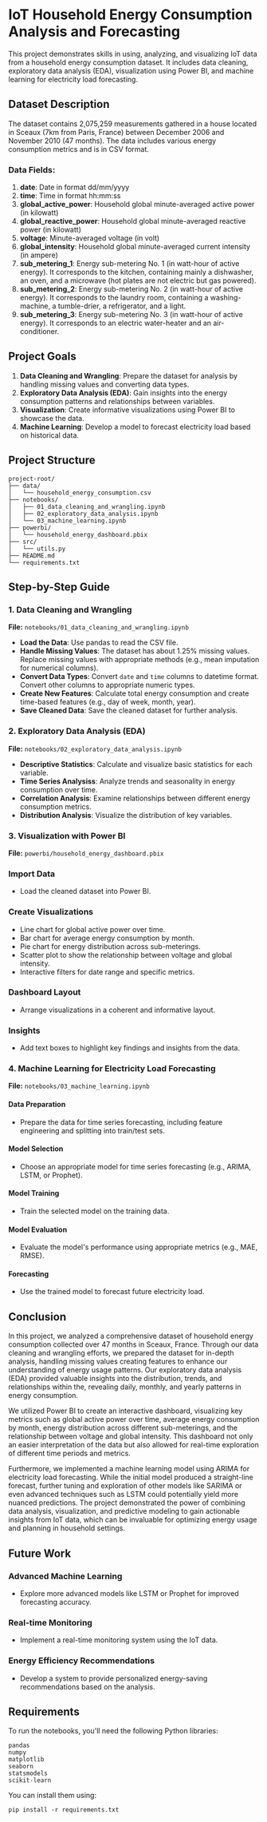 # IoT Household Energy Consumption Analysis and Forecasting

This project demonstrates skills in using, analyzing, and visualizing IoT data from a household energy consumption dataset. It includes data cleaning, exploratory data analysis (EDA), visualization using Power BI, and machine learning for electricity load forecasting.

## Dataset Description

The dataset contains 2,075,259 measurements gathered in a house located in Sceaux (7km from Paris, France) between December 2006 and November 2010 (47 months). The data includes various energy consumption metrics and is in CSV format.

### Data Fields:
1. **date**: Date in format dd/mm/yyyy
2. **time**: Time in format hh:mm:ss
3. **global_active_power**: Household global minute-averaged active power (in kilowatt)
4. **global_reactive_power**: Household global minute-averaged reactive power (in kilowatt)
5. **voltage**: Minute-averaged voltage (in volt)
6. **global_intensity**: Household global minute-averaged current intensity (in ampere)
7. **sub_metering_1**: Energy sub-metering No. 1 (in watt-hour of active energy). It corresponds to the kitchen, containing mainly a dishwasher, an oven, and a microwave (hot plates are not electric but gas powered).
8. **sub_metering_2**: Energy sub-metering No. 2 (in watt-hour of active energy). It corresponds to the laundry room, containing a washing-machine, a tumble-drier, a refrigerator, and a light.
9. **sub_metering_3**: Energy sub-metering No. 3 (in watt-hour of active energy). It corresponds to an electric water-heater and an air-conditioner.

## Project Goals

1. **Data Cleaning and Wrangling**: Prepare the dataset for analysis by handling missing values and converting data types.
2. **Exploratory Data Analysis (EDA)**: Gain insights into the energy consumption patterns and relationships between variables.
3. **Visualization**: Create informative visualizations using Power BI to showcase the data.
4. **Machine Learning**: Develop a model to forecast electricity load based on historical data.

## Project Structure

```
project-root/
├── data/
│   └── household_energy_consumption.csv
├── notebooks/
│   ├── 01_data_cleaning_and_wrangling.ipynb
│   ├── 02_exploratory_data_analysis.ipynb
│   └── 03_machine_learning.ipynb
├── powerbi/
│   └── household_energy_dashboard.pbix
├── src/
│   └── utils.py
├── README.md
└── requirements.txt
```

## Step-by-Step Guide

### 1. Data Cleaning and Wrangling

**File:** `notebooks/01_data_cleaning_and_wrangling.ipynb`

- **Load the Data**: Use pandas to read the CSV file.
- **Handle Missing Values**: The dataset has about 1.25% missing values. Replace missing values with appropriate methods (e.g., mean imputation for numerical columns).
- **Convert Data Types**: Convert `date` and `time` columns to datetime format. Convert other columns to appropriate numeric types.
- **Create New Features**: Calculate total energy consumption and create time-based features (e.g., day of week, month, year).
- **Save Cleaned Data**: Save the cleaned dataset for further analysis.


### 2. Exploratory Data Analysis (EDA)  
**File:** `notebooks/02_exploratory_data_analysis.ipynb`  

 
- **Descriptive Statistics**: Calculate and visualize basic statistics for each variable.  
- **Time Series Analysiss**: Analyze trends and seasonality in energy consumption over time.  
- **Correlation Analysis**: Examine relationships between different energy consumption metrics.  
- **Distribution Analysis**: Visualize the distribution of key variables.

### 3. Visualization with Power BI  
**File:** `powerbi/household_energy_dashboard.pbix`  

### Import Data  
- Load the cleaned dataset into Power BI.  

### Create Visualizations  
- Line chart for global active power over time.  
- Bar chart for average energy consumption by month.  
- Pie chart for energy distribution across sub-meterings.  
- Scatter plot to show the relationship between voltage and global intensity.  
- Interactive filters for date range and specific metrics.  

### Dashboard Layout  
- Arrange visualizations in a coherent and informative layout.  

### Insights  
- Add text boxes to highlight key findings and insights from the data.
### 4. Machine Learning for Electricity Load Forecasting  
**File:** `notebooks/03_machine_learning.ipynb`  

#### Data Preparation  
- Prepare the data for time series forecasting, including feature engineering and splitting into train/test sets.  

#### Model Selection  
- Choose an appropriate model for time series forecasting (e.g., ARIMA, LSTM, or Prophet).  

#### Model Training  
- Train the selected model on the training data.  

#### Model Evaluation  
- Evaluate the model's performance using appropriate metrics (e.g., MAE, RMSE).  

#### Forecasting  
- Use the trained model to forecast future electricity load.

## Conclusion
In this project, we analyzed a comprehensive dataset of household energy consumption collected over 47 months in Sceaux, France. Through our data cleaning and wrangling efforts, we prepared the dataset for in-depth analysis, handling missing values creating features to enhance our understanding of energy usage patterns. Our exploratory data analysis (EDA) provided valuable insights into the distribution, trends, and relationships within the, revealing daily, monthly, and yearly patterns in energy consumption.

We utilized Power BI to create an interactive dashboard, visualizing key metrics such as global active power over time, average energy consumption by month, energy distribution across different sub-meterings, and the relationship between voltage and global intensity. This dashboard not only an easier interpretation of the data but also allowed for real-time exploration of different time periods and metrics.

Furthermore, we implemented a machine learning model using ARIMA for electricity load forecasting. While the initial model produced a straight-line forecast, further tuning and exploration of other models like SARIMA or even advanced techniques such as LSTM could potentially yield more nuanced predictions. The project demonstrated the power of combining data analysis, visualization, and predictive modeling to gain actionable insights from IoT data, which can be invaluable for optimizing energy usage and planning in household settings.


## Future Work  

### Advanced Machine Learning  
- Explore more advanced models like LSTM or Prophet for improved forecasting accuracy.  

### Real-time Monitoring  
- Implement a real-time monitoring system using the IoT data.  

### Energy Efficiency Recommendations  
- Develop a system to provide personalized energy-saving recommendations based on the analysis.  

## Requirements
To run the notebooks, you'll need the following Python libraries:
```
pandas
numpy
matplotlib
seaborn
statsmodels
scikit-learn
```

You can install them using:

``` pip install -r requirements.txt ```

